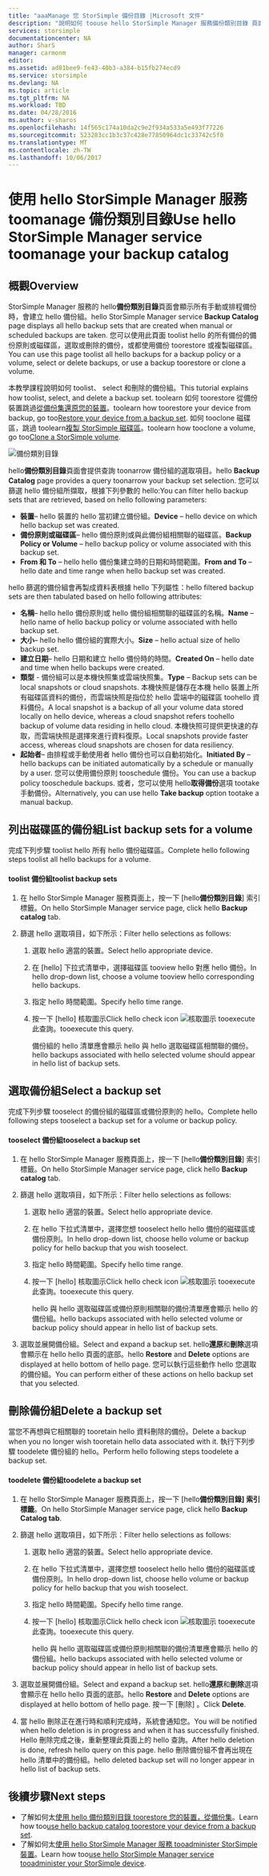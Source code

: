 ```yaml
---
title: "aaaManage 您 StorSimple 備份目錄 |Microsoft 文件"
description: "說明如何 toouse hello StorSimple Manager 服務備份類別目錄 頁面 toolist，選取，並刪除磁碟區的備份組。"
services: storsimple
documentationcenter: NA
author: SharS
manager: carmonm
editor: 
ms.assetid: ad81bee9-fe43-40b3-a384-b15fb274ecd9
ms.service: storsimple
ms.devlang: NA
ms.topic: article
ms.tgt_pltfrm: NA
ms.workload: TBD
ms.date: 04/28/2016
ms.author: v-sharos
ms.openlocfilehash: 14f565c174a10da2c9e2f934a533a5e493f77226
ms.sourcegitcommit: 523283cc1b3c37c428e77850964dc1c33742c5f0
ms.translationtype: MT
ms.contentlocale: zh-TW
ms.lasthandoff: 10/06/2017
---
```

# <a name="use-hello-storsimple-manager-service-toomanage-your-backup-catalog"></a><span data-ttu-id="0056f-103">使用 hello StorSimple Manager 服務 toomanage 備份類別目錄</span><span class="sxs-lookup"><span data-stu-id="0056f-103">Use hello StorSimple Manager service toomanage your backup catalog</span></span>
## <a name="overview"></a><span data-ttu-id="0056f-104">概觀</span><span class="sxs-lookup"><span data-stu-id="0056f-104">Overview</span></span>
<span data-ttu-id="0056f-105">StorSimple Manager 服務的 hello**備份類別目錄**頁面會顯示所有手動或排程備份時，會建立 hello 備份組。</span><span class="sxs-lookup"><span data-stu-id="0056f-105">hello StorSimple Manager service **Backup Catalog** page displays all hello backup sets that are created when manual or scheduled backups are taken.</span></span> <span data-ttu-id="0056f-106">您可以使用此頁面 toolist hello 的所有備份的備份原則或磁碟區，選取或刪除的備份，或都使用備份 toorestore 或複製磁碟區。</span><span class="sxs-lookup"><span data-stu-id="0056f-106">You can use this page toolist all hello backups for a backup policy or a volume, select or delete backups, or use a backup toorestore or clone a volume.</span></span>

<span data-ttu-id="0056f-107">本教學課程說明如何 toolist、 select 和刪除的備份組。</span><span class="sxs-lookup"><span data-stu-id="0056f-107">This tutorial explains how toolist, select, and delete a backup set.</span></span> <span data-ttu-id="0056f-108">toolearn 如何 toorestore 從備份裝置跳過[從備份集還原您的裝置](storsimple-restore-from-backup-set.md)。</span><span class="sxs-lookup"><span data-stu-id="0056f-108">toolearn how toorestore your device from backup, go too[Restore your device from a backup set](storsimple-restore-from-backup-set.md).</span></span> <span data-ttu-id="0056f-109">如何 tooclone 磁碟區，跳過 toolearn[複製 StorSimple 磁碟區](storsimple-clone-volume.md)。</span><span class="sxs-lookup"><span data-stu-id="0056f-109">toolearn how tooclone a volume, go too[Clone a StorSimple volume](storsimple-clone-volume.md).</span></span>

![備份類別目錄](./media/storsimple-manage-backup-catalog/backupcatalog.png) 

<span data-ttu-id="0056f-111">hello**備份類別目錄**頁面會提供查詢 toonarrow 備份組的選取項目。</span><span class="sxs-lookup"><span data-stu-id="0056f-111">hello **Backup Catalog** page provides a query toonarrow your backup set selection.</span></span> <span data-ttu-id="0056f-112">您可以篩選 hello 備份組所擷取，根據下列參數的 hello:</span><span class="sxs-lookup"><span data-stu-id="0056f-112">You can filter hello backup sets that are retrieved, based on hello following parameters:</span></span>

* <span data-ttu-id="0056f-113">**裝置**– hello 裝置的 hello 當初建立備份組。</span><span class="sxs-lookup"><span data-stu-id="0056f-113">**Device** – hello device on which hello backup set was created.</span></span>
* <span data-ttu-id="0056f-114">**備份原則或磁碟區**– hello 備份原則或與此備份組相關聯的磁碟區。</span><span class="sxs-lookup"><span data-stu-id="0056f-114">**Backup Policy or Volume** – hello backup policy or volume associated with this backup set.</span></span>
* <span data-ttu-id="0056f-115">**From 和 To** – hello hello 備份集建立時的日期和時間範圍。</span><span class="sxs-lookup"><span data-stu-id="0056f-115">**From and To** – hello date and time range when hello backup set was created.</span></span>

<span data-ttu-id="0056f-116">hello 篩選的備份組會再製成資料表根據 hello 下列屬性：</span><span class="sxs-lookup"><span data-stu-id="0056f-116">hello filtered backup sets are then tabulated based on hello following attributes:</span></span>

* <span data-ttu-id="0056f-117">**名稱**– hello hello 備份原則或 hello 備份組相關聯的磁碟區的名稱。</span><span class="sxs-lookup"><span data-stu-id="0056f-117">**Name** – hello name of hello backup policy or volume associated with hello backup set.</span></span>
* <span data-ttu-id="0056f-118">**大小**– hello hello 備份組的實際大小。</span><span class="sxs-lookup"><span data-stu-id="0056f-118">**Size** – hello actual size of hello backup set.</span></span>
* <span data-ttu-id="0056f-119">**建立日期**– hello 日期和建立 hello 備份時的時間。</span><span class="sxs-lookup"><span data-stu-id="0056f-119">**Created On** – hello date and time when hello backups were created.</span></span> 
* <span data-ttu-id="0056f-120">**類型** - 備份組可以是本機快照集或雲端快照集。</span><span class="sxs-lookup"><span data-stu-id="0056f-120">**Type** – Backup sets can be local snapshots or cloud snapshots.</span></span> <span data-ttu-id="0056f-121">本機快照是儲存在本機 hello 裝置上所有磁碟區資料的備份，而雲端快照是指位於 hello 雲端中的磁碟區 toohello 資料備份。</span><span class="sxs-lookup"><span data-stu-id="0056f-121">A local snapshot is a backup of all your volume data stored locally on hello device, whereas a cloud snapshot refers toohello backup of volume data residing in hello cloud.</span></span> <span data-ttu-id="0056f-122">本機快照可提供更快速的存取，而雲端快照是選擇來進行資料復原。</span><span class="sxs-lookup"><span data-stu-id="0056f-122">Local snapshots provide faster access, whereas cloud snapshots are chosen for data resiliency.</span></span>
* <span data-ttu-id="0056f-123">**起始者**– 由排程或手動使用者 hello 備份也可以自動初始化。</span><span class="sxs-lookup"><span data-stu-id="0056f-123">**Initiated By** – hello backups can be initiated automatically by a schedule or manually by a user.</span></span> <span data-ttu-id="0056f-124">您可以使用備份原則 tooschedule 備份。</span><span class="sxs-lookup"><span data-stu-id="0056f-124">You can use a backup policy tooschedule backups.</span></span> <span data-ttu-id="0056f-125">或者，您可以使用 hello**取得備份**選項 tootake 手動備份。</span><span class="sxs-lookup"><span data-stu-id="0056f-125">Alternatively, you can use hello **Take backup** option tootake a manual backup.</span></span>

## <a name="list-backup-sets-for-a-volume"></a><span data-ttu-id="0056f-126">列出磁碟區的備份組</span><span class="sxs-lookup"><span data-stu-id="0056f-126">List backup sets for a volume</span></span>
<span data-ttu-id="0056f-127">完成下列步驟 toolist hello 所有 hello 備份磁碟區。</span><span class="sxs-lookup"><span data-stu-id="0056f-127">Complete hello following steps toolist all hello backups for a volume.</span></span>

#### <a name="toolist-backup-sets"></a><span data-ttu-id="0056f-128">toolist 備份組</span><span class="sxs-lookup"><span data-stu-id="0056f-128">toolist backup sets</span></span>
1. <span data-ttu-id="0056f-129">在 hello StorSimple Manager 服務頁面上，按一下 [hello**備份類別目錄**] 索引標籤。</span><span class="sxs-lookup"><span data-stu-id="0056f-129">On hello StorSimple Manager service page, click hello **Backup catalog** tab.</span></span>
2. <span data-ttu-id="0056f-130">篩選 hello 選取項目，如下所示：</span><span class="sxs-lookup"><span data-stu-id="0056f-130">Filter hello selections as follows:</span></span>
   
   1. <span data-ttu-id="0056f-131">選取 hello 適當的裝置。</span><span class="sxs-lookup"><span data-stu-id="0056f-131">Select hello appropriate device.</span></span>
   2. <span data-ttu-id="0056f-132">在 [hello] 下拉式清單中，選擇磁碟區 tooview hello 對應 hello 備份。</span><span class="sxs-lookup"><span data-stu-id="0056f-132">In hello drop-down list, choose a volume tooview hello corresponding hello backups.</span></span>
   3. <span data-ttu-id="0056f-133">指定 hello 時間範圍。</span><span class="sxs-lookup"><span data-stu-id="0056f-133">Specify hello time range.</span></span>
   4. <span data-ttu-id="0056f-134">按一下 [hello] 核取圖示</span><span class="sxs-lookup"><span data-stu-id="0056f-134">Click hello check icon</span></span> ![核取圖示](./media/storsimple-manage-backup-catalog/HCS_CheckIcon.png) <span data-ttu-id="0056f-136">tooexecute 此查詢。</span><span class="sxs-lookup"><span data-stu-id="0056f-136">tooexecute this query.</span></span>
      
      <span data-ttu-id="0056f-137">備份組的 hello 清單應會顯示 hello 與 hello 選取磁碟區相關聯的備份。</span><span class="sxs-lookup"><span data-stu-id="0056f-137">hello backups associated with hello selected volume should appear in hello list of backup sets.</span></span>

## <a name="select-a-backup-set"></a><span data-ttu-id="0056f-138">選取備份組</span><span class="sxs-lookup"><span data-stu-id="0056f-138">Select a backup set</span></span>
<span data-ttu-id="0056f-139">完成下列步驟 tooselect 的備份組的磁碟區或備份原則的 hello。</span><span class="sxs-lookup"><span data-stu-id="0056f-139">Complete hello following steps tooselect a backup set for a volume or backup policy.</span></span>

#### <a name="tooselect-a-backup-set"></a><span data-ttu-id="0056f-140">tooselect 備份組</span><span class="sxs-lookup"><span data-stu-id="0056f-140">tooselect a backup set</span></span>
1. <span data-ttu-id="0056f-141">在 hello StorSimple Manager 服務頁面上，按一下 [hello**備份類別目錄**] 索引標籤。</span><span class="sxs-lookup"><span data-stu-id="0056f-141">On hello StorSimple Manager service page, click hello **Backup catalog** tab.</span></span>
2. <span data-ttu-id="0056f-142">篩選 hello 選取項目，如下所示：</span><span class="sxs-lookup"><span data-stu-id="0056f-142">Filter hello selections as follows:</span></span>
   
   1. <span data-ttu-id="0056f-143">選取 hello 適當的裝置。</span><span class="sxs-lookup"><span data-stu-id="0056f-143">Select hello appropriate device.</span></span>
   2. <span data-ttu-id="0056f-144">在 hello 下拉式清單中，選擇您想 tooselect hello hello 備份的磁碟區或備份原則。</span><span class="sxs-lookup"><span data-stu-id="0056f-144">In hello drop-down list, choose hello volume or backup policy for hello backup that you wish tooselect.</span></span>
   3. <span data-ttu-id="0056f-145">指定 hello 時間範圍。</span><span class="sxs-lookup"><span data-stu-id="0056f-145">Specify hello time range.</span></span>
   4. <span data-ttu-id="0056f-146">按一下 [hello] 核取圖示</span><span class="sxs-lookup"><span data-stu-id="0056f-146">Click hello check icon</span></span> ![核取圖示](./media/storsimple-manage-backup-catalog/HCS_CheckIcon.png) <span data-ttu-id="0056f-148">tooexecute 此查詢。</span><span class="sxs-lookup"><span data-stu-id="0056f-148">tooexecute this query.</span></span>
      
      <span data-ttu-id="0056f-149">hello 與 hello 選取磁碟區或備份原則相關聯的備份清單應會顯示 hello 的備份組。</span><span class="sxs-lookup"><span data-stu-id="0056f-149">hello backups associated with hello selected volume or backup policy should appear in hello list of backup sets.</span></span>
3. <span data-ttu-id="0056f-150">選取並展開備份組。</span><span class="sxs-lookup"><span data-stu-id="0056f-150">Select and expand a backup set.</span></span> <span data-ttu-id="0056f-151">hello**還原**和**刪除**選項會顯示在 hello hello 頁面的底部。</span><span class="sxs-lookup"><span data-stu-id="0056f-151">hello **Restore** and **Delete** options are displayed at hello bottom of hello page.</span></span> <span data-ttu-id="0056f-152">您可以執行這些動作 hello 您選取的備份組。</span><span class="sxs-lookup"><span data-stu-id="0056f-152">You can perform either of these actions on hello backup set that you selected.</span></span>

## <a name="delete-a-backup-set"></a><span data-ttu-id="0056f-153">刪除備份組</span><span class="sxs-lookup"><span data-stu-id="0056f-153">Delete a backup set</span></span>
<span data-ttu-id="0056f-154">當您不再想與它相關聯的 tooretain hello 資料刪除的備份。</span><span class="sxs-lookup"><span data-stu-id="0056f-154">Delete a backup when you no longer wish tooretain hello data associated with it.</span></span> <span data-ttu-id="0056f-155">執行下列步驟 toodelete 備份組的 hello。</span><span class="sxs-lookup"><span data-stu-id="0056f-155">Perform hello following steps toodelete a backup set.</span></span>

#### <a name="toodelete-a-backup-set"></a><span data-ttu-id="0056f-156">toodelete 備份組</span><span class="sxs-lookup"><span data-stu-id="0056f-156">toodelete a backup set</span></span>
1. <span data-ttu-id="0056f-157">在 hello StorSimple Manager 服務頁面上，按一下 [hello**備份類別目錄] 索引標籤**。</span><span class="sxs-lookup"><span data-stu-id="0056f-157">On hello StorSimple Manager service page, click hello **Backup Catalog tab**.</span></span>
2. <span data-ttu-id="0056f-158">篩選 hello 選取項目，如下所示：</span><span class="sxs-lookup"><span data-stu-id="0056f-158">Filter hello selections as follows:</span></span>
   
   1. <span data-ttu-id="0056f-159">選取 hello 適當的裝置。</span><span class="sxs-lookup"><span data-stu-id="0056f-159">Select hello appropriate device.</span></span>
   2. <span data-ttu-id="0056f-160">在 hello 下拉式清單中，選擇您想 tooselect hello hello 備份的磁碟區或備份原則。</span><span class="sxs-lookup"><span data-stu-id="0056f-160">In hello drop-down list, choose hello volume or backup policy for hello backup that you wish tooselect.</span></span>
   3. <span data-ttu-id="0056f-161">指定 hello 時間範圍。</span><span class="sxs-lookup"><span data-stu-id="0056f-161">Specify hello time range.</span></span>
   4. <span data-ttu-id="0056f-162">按一下 [hello] 核取圖示</span><span class="sxs-lookup"><span data-stu-id="0056f-162">Click hello check icon</span></span> ![核取圖示](./media/storsimple-manage-backup-catalog/HCS_CheckIcon.png) <span data-ttu-id="0056f-164">tooexecute 此查詢。</span><span class="sxs-lookup"><span data-stu-id="0056f-164">tooexecute this query.</span></span>
      
      <span data-ttu-id="0056f-165">hello 與 hello 選取磁碟區或備份原則相關聯的備份清單應會顯示 hello 的備份組。</span><span class="sxs-lookup"><span data-stu-id="0056f-165">hello backups associated with hello selected volume or backup policy should appear in hello list of backup sets.</span></span>
3. <span data-ttu-id="0056f-166">選取並展開備份組。</span><span class="sxs-lookup"><span data-stu-id="0056f-166">Select and expand a backup set.</span></span> <span data-ttu-id="0056f-167">hello**還原**和**刪除**選項會顯示在 hello hello 頁面的底部。</span><span class="sxs-lookup"><span data-stu-id="0056f-167">hello **Restore** and **Delete** options are displayed at hello bottom of hello page.</span></span> <span data-ttu-id="0056f-168">按一下 [刪除] 。</span><span class="sxs-lookup"><span data-stu-id="0056f-168">Click **Delete**.</span></span>
4. <span data-ttu-id="0056f-169">當 hello 刪除正在進行時和順利完成時，系統會通知您。</span><span class="sxs-lookup"><span data-stu-id="0056f-169">You will be notified when hello deletion is in progress and when it has successfully finished.</span></span> <span data-ttu-id="0056f-170">Hello 刪除完成之後，重新整理此頁面上的 hello 查詢。</span><span class="sxs-lookup"><span data-stu-id="0056f-170">After hello deletion is done, refresh hello query on this page.</span></span> <span data-ttu-id="0056f-171">hello 刪除備份組不會再出現在 hello 清單中的備份組。</span><span class="sxs-lookup"><span data-stu-id="0056f-171">hello deleted backup set will no longer appear in hello list of backup sets.</span></span>

## <a name="next-steps"></a><span data-ttu-id="0056f-172">後續步驟</span><span class="sxs-lookup"><span data-stu-id="0056f-172">Next steps</span></span>
* <span data-ttu-id="0056f-173">了解如何太[使用 hello 備份類別目錄 toorestore 您的裝置，從備份集](storsimple-restore-from-backup-set.md)。</span><span class="sxs-lookup"><span data-stu-id="0056f-173">Learn how too[use hello backup catalog toorestore your device from a backup set](storsimple-restore-from-backup-set.md).</span></span>
* <span data-ttu-id="0056f-174">了解如何太[使用 hello StorSimple Manager 服務 tooadminister StorSimple 裝置](storsimple-manager-service-administration.md)。</span><span class="sxs-lookup"><span data-stu-id="0056f-174">Learn how too[use hello StorSimple Manager service tooadminister your StorSimple device](storsimple-manager-service-administration.md).</span></span>

